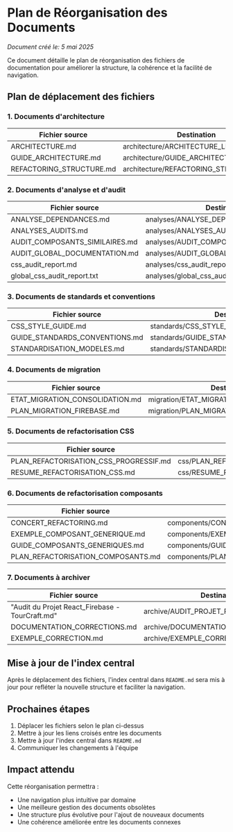 # Plan de Réorganisation des Documents

*Document créé le: 5 mai 2025*

Ce document détaille le plan de réorganisation des fichiers de documentation pour améliorer la structure, la cohérence et la facilité de navigation.

## Plan de déplacement des fichiers

### 1. Documents d'architecture
| Fichier source | Destination |
|---------------|-------------|
| ARCHITECTURE.md | architecture/ARCHITECTURE_LEGACY.md |
| GUIDE_ARCHITECTURE.md | architecture/GUIDE_ARCHITECTURE.md |
| REFACTORING_STRUCTURE.md | architecture/REFACTORING_STRUCTURE.md |

### 2. Documents d'analyse et d'audit
| Fichier source | Destination |
|---------------|-------------|
| ANALYSE_DEPENDANCES.md | analyses/ANALYSE_DEPENDANCES.md |
| ANALYSES_AUDITS.md | analyses/ANALYSES_AUDITS.md |
| AUDIT_COMPOSANTS_SIMILAIRES.md | analyses/AUDIT_COMPOSANTS_SIMILAIRES.md |
| AUDIT_GLOBAL_DOCUMENTATION.md | analyses/AUDIT_GLOBAL_DOCUMENTATION.md |
| css_audit_report.md | analyses/css_audit_report.md |
| global_css_audit_report.txt | analyses/global_css_audit_report.md |

### 3. Documents de standards et conventions
| Fichier source | Destination |
|---------------|-------------|
| CSS_STYLE_GUIDE.md | standards/CSS_STYLE_GUIDE.md |
| GUIDE_STANDARDS_CONVENTIONS.md | standards/GUIDE_STANDARDS_CONVENTIONS.md |
| STANDARDISATION_MODELES.md | standards/STANDARDISATION_MODELES.md |

### 4. Documents de migration
| Fichier source | Destination |
|---------------|-------------|
| ETAT_MIGRATION_CONSOLIDATION.md | migration/ETAT_MIGRATION_CONSOLIDATION.md |
| PLAN_MIGRATION_FIREBASE.md | migration/PLAN_MIGRATION_FIREBASE.md |

### 5. Documents de refactorisation CSS
| Fichier source | Destination |
|---------------|-------------|
| PLAN_REFACTORISATION_CSS_PROGRESSIF.md | css/PLAN_REFACTORISATION_CSS_PROGRESSIF.md |
| RESUME_REFACTORISATION_CSS.md | css/RESUME_REFACTORISATION_CSS.md |

### 6. Documents de refactorisation composants
| Fichier source | Destination |
|---------------|-------------|
| CONCERT_REFACTORING.md | components/CONCERT_REFACTORING.md |
| EXEMPLE_COMPOSANT_GENERIQUE.md | components/EXEMPLE_COMPOSANT_GENERIQUE.md |
| GUIDE_COMPOSANTS_GENERIQUES.md | components/GUIDE_COMPOSANTS_GENERIQUES.md |
| PLAN_REFACTORISATION_COMPOSANTS.md | components/PLAN_REFACTORISATION_COMPOSANTS.md |

### 7. Documents à archiver
| Fichier source | Destination |
|---------------|-------------|
| "Audit du Projet React_Firebase - TourCraft.md" | archive/AUDIT_PROJET_REACT_FIREBASE.md |
| DOCUMENTATION_CORRECTIONS.md | archive/DOCUMENTATION_CORRECTIONS.md |
| EXEMPLE_CORRECTION.md | archive/EXEMPLE_CORRECTION.md |

## Mise à jour de l'index central

Après le déplacement des fichiers, l'index central dans `README.md` sera mis à jour pour refléter la nouvelle structure et faciliter la navigation.

## Prochaines étapes

1. Déplacer les fichiers selon le plan ci-dessus
2. Mettre à jour les liens croisés entre les documents
3. Mettre à jour l'index central dans `README.md`
4. Communiquer les changements à l'équipe

## Impact attendu

Cette réorganisation permettra :
- Une navigation plus intuitive par domaine
- Une meilleure gestion des documents obsolètes
- Une structure plus évolutive pour l'ajout de nouveaux documents
- Une cohérence améliorée entre les documents connexes